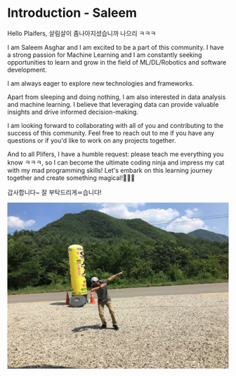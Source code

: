 # Introduction - Saleem

Hello Plaifers, 살림살이 좀나아지셨습니까 나으리 ㅋㅋㅋ

I am Saleem Asghar and I am excited to be a part of this community. I have a strong passion for Machine Learning and I am constantly seeking opportunities to learn and grow in the field of ML/DL/Robotics and software development.

I am always eager to explore new technologies and frameworks.

Apart from sleeping and doing nothing, I am also interested in data analysis and machine learning. I believe that leveraging data can provide valuable insights and drive informed decision-making.

I am looking forward to collaborating with all of you and contributing to the success of this community. Feel free to reach out to me if you have any questions or if you'd like to work on any projects together.


And to all Plifers, I have a humble request: please teach me everything you know ㅋㅋㅋ, so I can become the ultimate coding ninja and impress my cat with my mad programming skills! Let's embark on this learning journey together and create something magical!🧙‍♂️✨

갑사합니다~ 잘 부탁드리게ㅆ습니다! 

![alt text](../../../assets/ml/Saleem.jpg)
